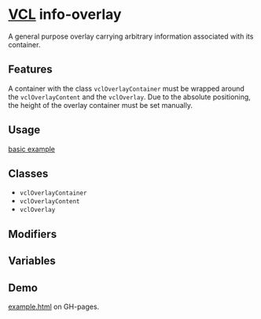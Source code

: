 # [VCL](https://vcl.github.io/) info-overlay

A general purpose overlay carrying arbitrary information associated with its
container.

## Features

A container with the class `vclOverlayContainer` must be wrapped around
the `vclOverlayContent` and the `vclOverlay`.
Due to the absolute positioning, the height of the overlay container must be set
manually.

## Usage

[basic example](/demo/example.html)

## Classes

- `vclOverlayContainer`
- `vclOverlayContent`
- `vclOverlay`

## Modifiers

## Variables

## Demo

[example.html](/demo/example.html) on GH-pages.
